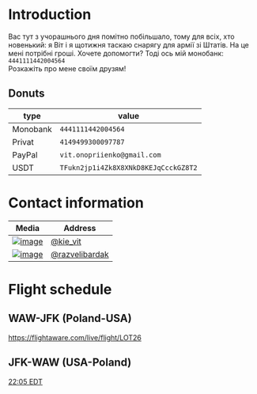 # Introduction

Вас тут з учорашнього дня помітно побільшало, тому для всіх, хто новенький: я Віт і я щотижня таскаю снарягу для армії зі Штатів. На це мені потрібні гроші. Хочете допомогти? Тоді ось мій монобанк:
`4441111442004564`  
Розкажіть про мене своїм друзям!

## Donuts
| type     | value                                |
| -------- | ------------------------------------ |
| Monobank | `4441111442004564`                   |
| Privat   | `4149499300097787`                   |
| PayPal   | `vit.onopriienko@gmail.com`          |
| USDT     | `TFukn2jp1i4Zk8X8XNkD8KEJqCcckGZ8T2` |


# Contact information

| Media     | Address                                |
| -------- | ------------------------------------ |
| [![image](https://img.shields.io/badge/Telegram-2CA5E0?style=for-the-badge&logo=telegram&logoColor=white)](https://t.me/kie_vit)                    | [@kie_vit](https://t.me/kie_vit)       |
| [![image](https://img.shields.io/badge/Facebook-1877F2?style=for-the-badge&logo=facebook&logoColor=white)](https://www.facebook.com/razvelibardak/) | [@razvelibardak](https://www.facebook.com/razvelibardak/) |


# Flight schedule
## WAW-JFK (Poland-USA)
https://flightaware.com/live/flight/LOT26

## JFK-WAW (USA-Poland)
[22:05 EDT](https://flightaware.com/live/flight/LOT27)
